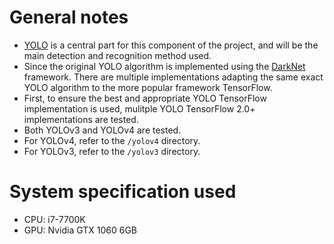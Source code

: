 
# General notes
- [YOLO](https://pjreddie.com/darknet/yolo/) is a central part for this component of the project, and will be the main detection and recognition method used.
- Since the original YOLO algorithm is implemented using the [DarkNet](https://pjreddie.com/darknet/) framework. There are multiple implementations adapting the same exact YOLO algorithm to the more popular framework TensorFlow.
- First, to ensure the best and appropriate YOLO TensorFlow implementation is used, mulitple YOLO TensorFlow 2.0+ implementations are tested.
- Both YOLOv3 and YOLOv4 are tested.
- For YOLOv4, refer to the `/yolov4` directory.
- For YOLOv3, refer to the `/yolov3` directory.


# System specification used
- CPU: i7-7700K<br>
- GPU: Nvidia GTX 1060 6GB